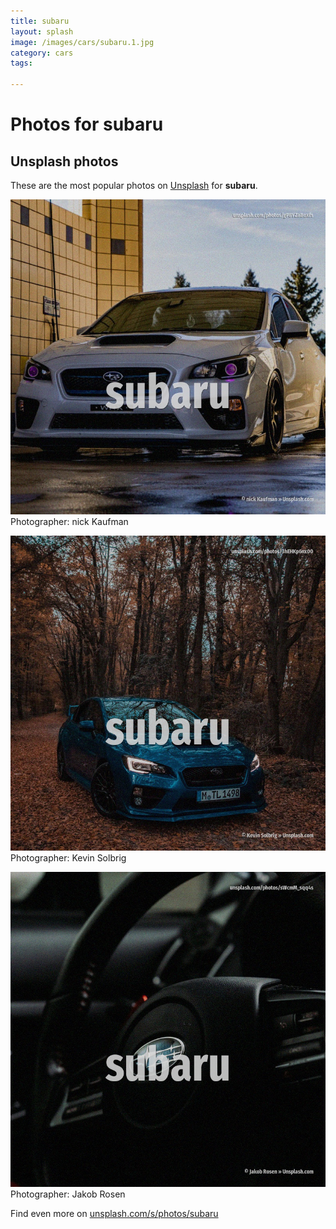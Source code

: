 ```yaml
---
title: subaru
layout: splash
image: /images/cars/subaru.1.jpg
category: cars
tags:

---
```

# Photos for subaru
 
## Unsplash photos
These are the most popular photos on [Unsplash](https://unsplash.com) for **subaru**.
 
![subaru](/images/cars/subaru.1.jpg)
Photographer:  nick Kaufman
 
![subaru](/images/cars/subaru.2.jpg)
Photographer:  Kevin Solbrig
 
![subaru](/images/cars/subaru.3.jpg)
Photographer:  Jakob Rosen
 
Find even more on [unsplash.com/s/photos/subaru](https://unsplash.com/s/photos/subaru)
 

